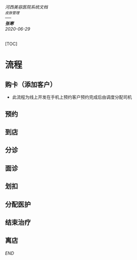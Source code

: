 ###### 河西美容医院系统文档<br><sup>皮肤管理</sup><br>──<br>**张寒**<br>*2020-06-29*

[TOC]

# 流程

## 购卡（添加客户）

- 此流程为线上开发在手机上预约客户预约完成后由调度分配司机

## 预约



## 到店

## 分诊

## 面诊

## 划扣

## 分配医护

## 结束治疗

## 离店





###### END

